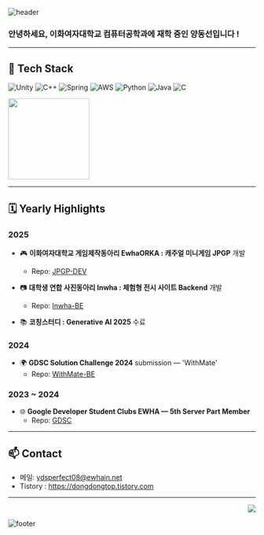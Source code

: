 <!-- 헤더 배너 -->
![header](https://capsule-render.vercel.app/api?type=waving&color=gradient&customColorList=0,2,3,5,7,10&height=200&section=header&text=Dongseon's%20GITHUB&fontSize=50&animation=twinkling&fontAlign=68&fontAlignY=36)

<!-- 인사 -->
<h3 align="left">안녕하세요, 이화여자대학교 컴퓨터공학과에 재학 중인 양동선입니다 ! </h3>

---
## 🔧 Tech Stack
<p>
  <img src="https://img.shields.io/badge/Unity-000000?style=for-the-badge&logo=unity&logoColor=white" alt="Unity" />
  <img src="https://img.shields.io/badge/C++-00599C?style=for-the-badge&logo=cplusplus&logoColor=white" alt="C++" />
  <img src="https://img.shields.io/badge/Spring-6DB33F?style=for-the-badge&logo=spring&logoColor=white" alt="Spring" />
  <img src="https://img.shields.io/badge/AWS-232F3E?style=for-the-badge&logo=amazonaws&logoColor=white" alt="AWS" />
  <img src="https://img.shields.io/badge/Python-3776AB?style=for-the-badge&logo=python&logoColor=white" alt="Python" />
  <img src="https://img.shields.io/badge/Java-007396?style=for-the-badge&logo=java&logoColor=white" alt="Java" />
  <img src="https://img.shields.io/badge/C-00599C?style=for-the-badge&logo=c&logoColor=white" alt="C" />
</p>


<p>
  
  <img height="165" src="https://github-readme-stats.vercel.app/api/top-langs/?username=dongseon0&layout=compact&theme=radical" />
</p>
<p>


---
## 🗓️ Yearly Highlights

### 2025
- 🎮 **이화여자대학교 게임제작동아리 EwhaORKA
  : 캐주얼 미니게임 JPGP** 개발
  - Repo: [JPGP-DEV](https://github.com/dongseon0/JPGP)
    
- 📷 **대학생 연합 사진동아리 Inwha 
  : 체험형 전시 사이트 Backend** 개발
  - Repo: [Inwha-BE](https://github.com/dongseon0/Inwha-BE)
    
- 📚 **코칭스터디 : Generative AI 2025** 수료

### 2024
- 🌍 **GDSC Solution Challenge 2024**  submission — 'WithMate'
  - Repo: [WithMate-BE](https://github.com/With-Mate/WithMate-BE)

### 2023 ~ 2024
- 🌐 **Google Developer Student Clubs EWHA — 5th Server Part Member**
  - Repo: [GDSC](https://github.com/dongseon0/GDSC-Server-5th)

 

---

## 📫 Contact
- 메일: ydsperfect08@ewhain.net
- Tistory : https://dongdongtop.tistory.com


---

<p align="right">
  <img src="https://komarev.com/ghpvc/?username=dongseon0&color=blue" />
</p>

<!-- 푸터 배너 -->
![footer](https://capsule-render.vercel.app/api?type=waving&color=gradient&customColorList=0,2,3,5,7,10&height=120&section=footer)
